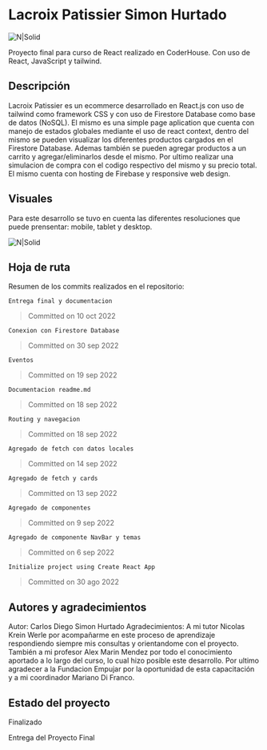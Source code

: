# Lacroix Patissier Simon Hurtado

![N|Solid](https://i.ibb.co/JtvQzfT/Creamos-soluciones-inteligentes-2-removebg-preview.png)

Proyecto final para curso de React realizado en CoderHouse. Con uso de React, JavaScript y tailwind.

## Descripción

Lacroix Patissier es un ecommerce desarrollado en React.js con uso de tailwind como framework CSS y con uso de Firestore Database como base de datos (NoSQL).
El mismo es una simple page aplication que cuenta con manejo de estados globales mediante el uso de react context, dentro del mismo se pueden visualizar los diferentes productos cargados en el Firestore Database. Ademas también se pueden agregar productos a un carrito y agregar/eliminarlos desde el mismo. Por ultimo realizar una simulacion de compra con el codigo respectivo del mismo y su precio total.
El mismo cuenta con hosting de Firebase y responsive web design.

## Visuales

Para este desarrollo se tuvo en cuenta las diferentes resoluciones que puede prensentar: mobile, tablet y desktop.

![N|Solid](https://i.ibb.co/5cgtbFS/mockup-preview-rev-1.png)

## Hoja de ruta

Resumen de los commits realizados en el repositorio:

`Entrega final y documentacion`
>Committed on 10 oct 2022

`Conexion con Firestore Database`
>Committed on 30 sep 2022

`Eventos`
>Committed on 19 sep 2022

`Documentacion readme.md`
>Committed on 18 sep 2022

`Routing y navegacion`
>Committed on 18 sep 2022

`Agregado de fetch con datos locales`
>Committed on 14 sep 2022

`Agregado de fetch y cards`
>Committed on 13 sep 2022

`Agregado de componentes`
>Committed on 9 sep 2022

`Agregado de componente NavBar y temas`
>Committed on 6 sep 2022

`Initialize project using Create React App`
>Committed on 30 ago 2022

## Autores y agradecimientos

Autor: Carlos Diego Simon Hurtado
Agradecimientos: A mi tutor Nicolas Krein Werle por acompañarme en este proceso de aprendizaje respondiendo siempre mis consultas y orientandome con el proyecto. También a mi profesor Alex Marin Mendez por todo el conocimiento aportado a lo largo del curso, lo cual hizo posible este desarrollo. Por ultimo agradecer a la Fundacion Empujar por la oportunidad de esta capacitación y a mi coordinador Mariano Di Franco.

## Estado del proyecto

Finalizado

Entrega del Proyecto Final